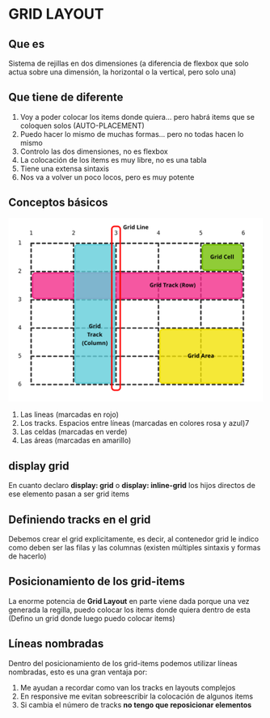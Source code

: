 # GRID LAYOUT

## Que es

Sistema de rejillas en dos dimensiones (a diferencia de flexbox que solo actua sobre una dimensión, la horizontal o la vertical, pero solo una)

## Que tiene de diferente

1. Voy a poder colocar los items donde quiera... pero habrá items que se coloquen solos (AUTO-PLACEMENT)
2. Puedo hacer lo mismo de muchas formas... pero no todas hacen lo mismo
3. Controlo las dos dimensiones, no es flexbox
4. La colocación de los items es muy libre, no es una tabla
5. Tiene una extensa sintaxis
6. Nos va a volver un poco locos, pero es muy potente

## Conceptos básicos

![Grid Line](./doc/img/grid-concepts.svg)

1. Las lineas (marcadas en rojo)
2. Los tracks. Espacios entre líneas (marcadas en colores rosa y azul)7
3. Las celdas (marcadas en verde)
4. Las áreas (marcadas en amarillo)

## display grid

En cuanto declaro **display: grid** o **display: inline-grid** los hijos directos de ese elemento pasan a ser grid items

## Definiendo tracks en el grid

Debemos crear el grid explicitamente, es decir, al contenedor grid le indico como deben ser las filas y las columnas (existen múltiples sintaxis y formas de hacerlo)

## Posicionamiento de los grid-items

La enorme potencia de **Grid Layout** en parte viene dada porque una vez generada la regilla, puedo colocar los items donde quiera dentro de esta (Defino un grid donde luego puedo colocar items)

## Líneas nombradas
Dentro del posicionamiento de los grid-items podemos utilizar líneas nombradas, esto es una gran ventaja por: 

1. Me ayudan a recordar como van los tracks en layouts complejos
2. En responsive me evitan sobreescribir la colocación de algunos items
3. Si cambia el número de tracks **no tengo que reposicionar elementos**
